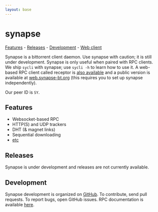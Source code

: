 ```yaml
---
layout: base
---
```


# synapse

[Features](#features) - [Releases](#releases) - [Development](#development) - [Web client](https://web.synapse-bt.org)

Synapse is a bittorrent client daemon. Use synapse with caution; it is still
under development. Synapse is only useful when paired with RPC clients. We ship
`sycli` with synapse; use `sycli -h` to learn how to use it. A web-based RPC
client called receptor is [also available](https://github.com/SirCmpwn/receptor)
and a public version is available at
[web.synapse-bt.org](https://web.synapse-bt.org) (this requires you to set up
synapse independently).

Our peer ID is `SY`.

## Features

- Websocket-based RPC
- HTTP(S) and UDP trackers
- DHT (& magnet links)
- Sequential downloading
- [etc](https://github.com/Luminarys/synapse/issues/1)

## Releases

Synapse is under development and releases are not currently available.

## Development

Synapse development is organized on
[GitHub](https://github.com/Luminarys/synapse). To contribute, send pull
requests. To report bugs, open GitHub issues. RPC documentation is available
[here](https://github.com/Luminarys/synapse/blob/master/doc/RPC).
